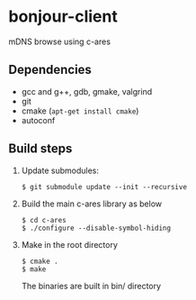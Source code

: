 # bonjour-client
mDNS browse using c-ares

## Dependencies

 - gcc and g++, gdb, gmake, valgrind
 - git
 - cmake (`apt-get install cmake`)
 - autoconf

## Build steps

1. Update submodules: 
   
   ```
   $ git submodule update --init --recursive
   ```

2. Build the main c-ares library as below

   ```
   $ cd c-ares
   $ ./configure --disable-symbol-hiding
   ```
3. Make in the root directory

   ```
   $ cmake .
   $ make 
   ```
   The binaries are built in bin/ directory
